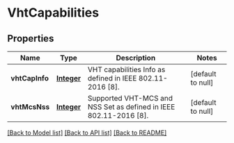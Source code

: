 # VhtCapabilities
## Properties

Name | Type | Description | Notes
------------ | ------------- | ------------- | -------------
**vhtCapInfo** | [**Integer**](integer.md) | VHT capabilities Info as defined in IEEE 802.11-2016 [8]. | [default to null]
**vhtMcsNss** | [**Integer**](integer.md) | Supported VHT-MCS and NSS Set as defined in IEEE 802.11-2016 [8]. | [default to null]

[[Back to Model list]](../README.md#documentation-for-models) [[Back to API list]](../README.md#documentation-for-api-endpoints) [[Back to README]](../README.md)

